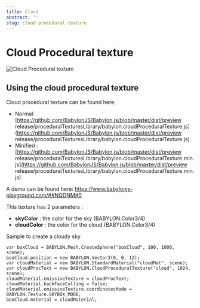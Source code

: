 ```yaml
---
title: Cloud
abstract: ''
slug: cloud-procedural-texture
---
```


# Cloud Procedural texture

![Cloud Procedural texture](/img/extensions/proceduraltextures/cloudpt.png)

## Using the cloud procedural texture

Cloud procedural texture can be found here: 
- Normal: [https://github.com/BabylonJS/Babylon.js/blob/master/dist/preview release/proceduralTexturesLibrary/babylon.cloudProceduralTexture.js](https://github.com/BabylonJS/Babylon.js/blob/master/dist/preview release/proceduralTexturesLibrary/babylon.cloudProceduralTexture.js)
- Minified : [https://github.com/BabylonJS/Babylon.js/blob/master/dist/preview release/proceduralTexturesLibrary/babylon.cloudProceduralTexture.min.js](https://github.com/BabylonJS/Babylon.js/blob/master/dist/preview release/proceduralTexturesLibrary/babylon.cloudProceduralTexture.min.js)

A demo can be found here:  https://www.babylonjs-playground.com/##NQDNM#0

This texture has 2 parameters :
- **skyColor** : the color for the sky (BABYLON.Color3/4)
- **cloudColor** : the color for the cloud (BABYLON.Color3/4)

Sample to create a cloudy sky

```
var boxCloud = BABYLON.Mesh.CreateSphere("boxCloud", 100, 1000, scene);
boxCloud.position = new BABYLON.Vector3(0, 0, 12);
var cloudMaterial = new BABYLON.StandardMaterial("cloudMat", scene);
var cloudProcText = new BABYLON.CloudProceduralTexture("cloud", 1024, scene);
cloudMaterial.emissiveTexture = cloudProcText;
cloudMaterial.backFaceCulling = false;
cloudMaterial.emissiveTexture.coordinatesMode = BABYLON.Texture.SKYBOX_MODE;
boxCloud.material = cloudMaterial;
```



